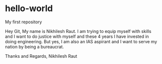 # hello-world
My first repository

Hey Git, My name is Nikhilesh Raut. I am trying to equip myself with skills and I want to do justice with myself and these 4 years I have invested in doing engineering. But yes, I am also an IAS aspirant and I want to serve my nation by being a bureaucrat.

Thanks and Regards,
Nikhilesh Raut
